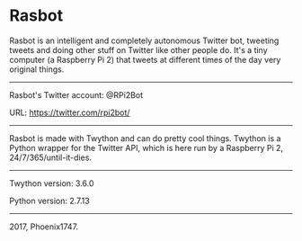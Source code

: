 # Rasbot
Rasbot is an intelligent and completely autonomous Twitter bot, tweeting tweets and doing other stuff on Twitter like other people do. It's a tiny computer (a Raspberry Pi 2) that tweets at different times of the day very original things.


<hr>


Rasbot's Twitter account: @RPi2Bot

URL: https://twitter.com/rpi2bot/


<hr>


Rasbot is made with Twython and can do pretty cool things. Twython is a Python wrapper for the Twitter API, which is here run by a Raspberry Pi 2, 24/7/365/until-it-dies. 


<hr>


Twython version: 3.6.0

Python version: 2.7.13

<hr>

2017, Phoenix1747.
